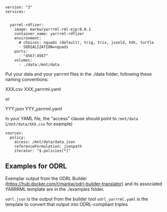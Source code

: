 
```
version: "3"
services:

  
  yarrml-rdfizer: 
    image: markw/yarrrml-rml-ejp:0.0.1
    container_name: yarrrml-rdfizer
    environment:
      # choices: nquads (default), trig, trix, jsonld, hdt, turtle
      - SERIALIZATION=nquads
    ports:
      - "4567:4567"
    volumes:
      - ./data:/mnt/data
```

Put your data and your yarrrml files in the ./data folder, following these naming conventions:

XXX.csv
XXX_yarrrml.yaml

or 

YYY.json
YYY_yarrrml.yaml

In your YAML file, the "access" clause should point to `/mnt/data`  (`/mnt/data/XXX.csv` for example)

```
sources:
  policy:
    access: /mnt/data/data.json
    referenceFormulation: jsonpath
    iterator: "$.policies[*]"
```

## Examples for ODRL

Exemplar output from the ODRL Builder (https://hub.docker.com/r/markw/odrl-builder-translator) and its 
associated YARRRML template are in the ./examples folder.

`odrl.json`  is the output from the builder tool
`odrl_yarrrml.yaml` is the template to convert that output into ODRL-compliant triples
